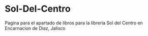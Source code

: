 # Sol-Del-Centro
Pagina para el apartado de libros para la librería Sol del Centro en Encarnacion de Diaz, Jalisco
